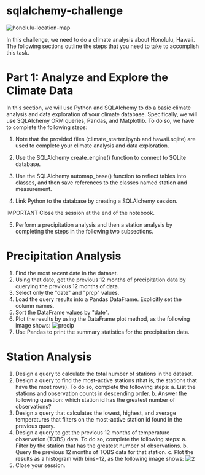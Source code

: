 # sqlalchemy-challenge

![honolulu-location-map](https://github.com/Pooja14n/sqlalchemy-challenge/assets/144713762/46b039f8-02ed-4c20-9ef4-0af8e8091da9)

In this challenge, we need to do a climate analysis about Honolulu, Hawaii. The following sections outline the steps that you need to take to accomplish this task. 

# Part 1: Analyze and Explore the Climate Data
In this section, we will use Python and SQLAlchemy to do a basic climate analysis and data exploration of your climate database. Specifically, we will use SQLAlchemy ORM queries, Pandas, and Matplotlib. To do so, we have to complete the following steps:

1. Note that the provided files (climate_starter.ipynb and hawaii.sqlite) are used to complete your climate analysis and data exploration.

2. Use the SQLAlchemy create_engine() function to connect to SQLite database.

3. Use the SQLAlchemy automap_base() function to reflect tables into classes, and then save references to the classes named station and measurement.

4. Link Python to the database by creating a SQLAlchemy session.

IMPORTANT
Close the session at the end of the notebook.

5. Perform a precipitation analysis and then a station analysis by completing the steps in the following two subsections.

# Precipitation Analysis
1. Find the most recent date in the dataset.
2. Using that date, get the previous 12 months of precipitation data by querying the previous 12 months of data.
3. Select only the "date" and "prcp" values.
4. Load the query results into a Pandas DataFrame. Explicitly set the column names.
5. Sort the DataFrame values by "date".
6. Plot the results by using the DataFrame plot method, as the following image shows:
![precip](https://github.com/Pooja14n/sqlalchemy-challenge/assets/144713762/e79b9c08-3332-43cb-9cb3-22762de21781)
7. Use Pandas to print the summary statistics for the precipitation data.

# Station Analysis
1. Design a query to calculate the total number of stations in the dataset.
2. Design a query to find the most-active stations (that is, the stations that have the most rows). To do so, complete the following steps:
  a. List the stations and observation counts in descending order.
  b. Answer the following question: which station id has the greatest number of observations?
3. Design a query that calculates the lowest, highest, and average temperatures that filters on the most-active station id found in the previous query.
4. Design a query to get the previous 12 months of temperature observation (TOBS) data. To do so, complete the following steps:
  a. Filter by the station that has the greatest number of observations.
  b. Query the previous 12 months of TOBS data for that station.
  c. Plot the results as a histogram with bins=12, as the following image shows:
![2](https://github.com/Pooja14n/sqlalchemy-challenge/assets/144713762/f6cc94ff-1eb0-4ae1-885a-829b85510032)
5. Close your session.
